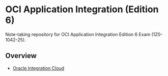 # OCI Application Integration (Edition 6)

Note-taking repository for OCI Application Integration Edition 6 Exam (1Z0-1042-25).

## Overview

- [Oracle Integration Cloud](./docs/oci.md)